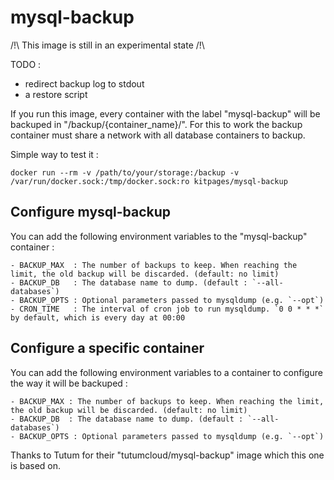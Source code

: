 mysql-backup
===

/!\ This image is still in an experimental state /!\

TODO :
- redirect backup log to stdout
- a restore script

If you run this image, every container with the label "mysql-backup" will be backuped in "/backup/{container_name}/".
For this to work the backup container must share a network with all database containers to backup.

Simple way to test it :

```
docker run --rm -v /path/to/your/storage:/backup -v /var/run/docker.sock:/tmp/docker.sock:ro kitpages/mysql-backup
```

Configure mysql-backup
---

You can add the following environment variables to the "mysql-backup" container :

```
- BACKUP_MAX  : The number of backups to keep. When reaching the limit, the old backup will be discarded. (default: no limit)
- BACKUP_DB   : The database name to dump. (default : `--all-databases`)
- BACKUP_OPTS : Optional parameters passed to mysqldump (e.g. `--opt`)
- CRON_TIME   : The interval of cron job to run mysqldump. `0 0 * * *` by default, which is every day at 00:00
```

Configure a specific container
---

You can add the following environment variables to a container to configure the way it will be backuped :

```
- BACKUP_MAX : The number of backups to keep. When reaching the limit, the old backup will be discarded. (default: no limit)
- BACKUP_DB  : The database name to dump. (default : `--all-databases`)
- BACKUP_OPTS : Optional parameters passed to mysqldump (e.g. `--opt`)
```


Thanks to Tutum for their "tutumcloud/mysql-backup" image which this one is based on.
